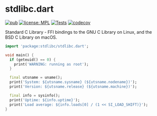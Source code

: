 # stdlibc.dart

[![pub](https://img.shields.io/pub/v/stdlibc.svg)](https://pub.dev/packages/stdlibc)
[![license: MPL](https://img.shields.io/badge/license-MPL-magenta.svg)](https://opensource.org/licenses/MPL-2.0)
[![Tests](https://github.com/ubuntu-flutter-community/stdlibc.dart/actions/workflows/tests.yaml/badge.svg)](https://github.com/ubuntu-flutter-community/stdlibc.dart/actions/workflows/tests.yaml)
[![codecov](https://codecov.io/gh/ubuntu-flutter-community/stdlibc.dart/branch/main/graph/badge.svg?token=S5C0vwcYUe)](https://codecov.io/gh/ubuntu-flutter-community/stdlibc.dart)

Standard C Library - FFI bindings to the GNU C Library on Linux, and the BSD
C Library on macOS.

```dart
import 'package:stdlibc/stdlibc.dart';

void main() {
  if (geteuid() == 0) {
    print('WARNING: running as root');
  }

  final utsname = uname();
  print('System: ${utsname.sysname} (${utsname.nodename})');
  print('Version: ${utsname.release} (${utsname.machine})');

  final info = sysinfo();
  print('Uptime: ${info.uptime}');
  print('Load average: ${info.loads[0] / (1 << SI_LOAD_SHIFT)}');
}
```
